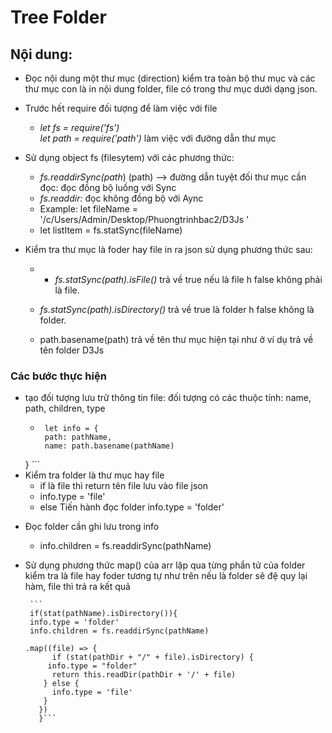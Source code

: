 # Tree Folder
## Nội dung:
* Đọc nội dung một thư mục (direction) kiểm tra toàn bộ thư mục và các thư mục con là in nội dung folder, file có trong thư mục dưới dạng json.
* Trước hết require  đối tượng để làm việc với file
  * *let fs = require('fs')* <br/>*let path = require('path')*  làm việc với đường dẫn thư mục 
* Sử dụng object fs (filesytem) với các phương thức:
  * *fs.readdirSync(path*) (path) --> đường dẫn tuyệt đối thư mục cần đọc: đọc đồng bộ luồng với Sync
  * *fs.readdir:* đọc không đồng bộ với Aync
  * Example: let fileName = '/c/Users/Admin/Desktop/Phuongtrinhbac2/D3Js
'
  * let listItem = fs.statSync(fileName)

* Kiểm tra thư mục là foder hay file in ra json sử dụng phương thức sau:
  * - *fs.statSync(path).isFile()* trả về true nếu là file h false không phải là file.
  * *fs.statSync(path).isDirectory()* trả về true là folder h false không là folder. 

  * path.basename(path) trả về tên thư mục hiện tại như ở ví dụ trả về tên folder D3Js
### Các bước thực hiện
* tạo đối tượng lưu trữ thông tin file: đối tượng có các thuộc tính: name, path, children, type
  *    ```
        let info = {
        path: pathName,
        name: path.basename(pathName)
    } ```
* Kiểm tra folder là thư mục hay file 
  * if là file thì return tên file lưu vào file json 
  *    info.type = 'file'
  * else Tiến hành đọc folder
    info.type = 'folder'    
- Đọc folder cần ghi lưu trong info
  *    info.children = fs.readdirSync(pathName)
- Sử dụng phương thức map() của arr lặp qua từng phẩn tử của folder kiểm tra là file hay foder tương tự như trên nếu là folder sẽ đệ quy lại hàm, file thì trả ra kết quả

       ```
       if(stat(pathName).isDirectory()){
       info.type = 'folder'  
       info.children = fs.readdirSync(pathName)

      .map((file) => {
            if (stat(pathDir + "/" + file).isDirectory) {
           info.type = "folder"
            return this.readDir(pathDir + '/' + file)
          } else {
            info.type = 'file'
          }
         }) 
         }```
